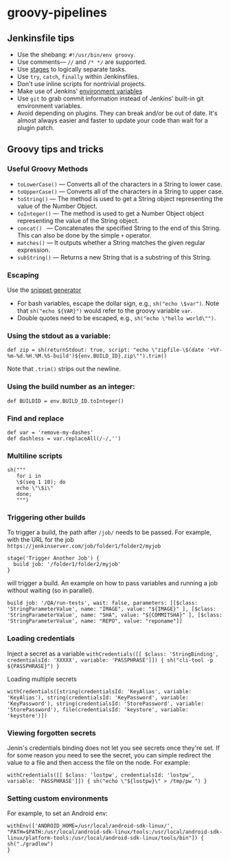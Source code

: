 # groovy-pipelines


## Jenkinsfile tips

* Use the shebang: `#!/usr/bin/env groovy`.
* Use comments— `//` and `/* */` are supported.
* Use [stages](https://jenkins.io/doc/book/pipeline/syntax/#stage) to logically separate tasks.
* Use `try`, `catch`, `finally` within Jenkinsfiles.
* Don't use inline scripts for nontrivial projects.
* Make use of Jenkins' [environment variables](https://wiki.jenkins.io/display/JENKINS/Building+a+software+project#Buildingasoftwareproject-JenkinsSetEnvironmentVariables)
* Use `git` to grab commit information instead of Jenkins' built-in git environment variables.
* Avoid depending on plugins. They can break and/or be out of date. It's almost always easier and faster to update your code than wait for a plugin patch.


## Groovy tips and tricks

### Useful Groovy Methods

* `toLowerCase()` — Converts all of the characters in a String to lower case.
* `toUpperCase()` — Converts all of the characters in a String to upper case.
* `toString()` — The method is used to get a String object representing the value of the Number Object.
* `toInteger()` — The method is used to get a Number Object object representing the value of the String object.
* `concat() ` — Concatenates the specified String to the end of this String. This can also be done by the simple `+` operator.
* `matches()` — It outputs whether a String matches the given regular expression.
* `subString()` — Returns a new String that is a substring of this String.

### Escaping

Use the [snippet generator](https://jenkins.io/doc/book/pipeline/getting-started/#snippet-generator)

* For bash variables, escape the dollar sign, e.g., `sh("echo \$var")`. Note that `sh("echo ${VAR}")` would refer to the groovy variable `var`.
* Double quotes need to be escaped, e.g., `sh("echo \"hello world\"")`.


### Using the stdout as a variable:
```def zip = sh(returnStdout: true, script: "echo \"zipfile-\$(date '+%Y-%m-%d.%H.%M.%S-build')${env.BUILD_ID}.zip\"").trim()```

Note that `.trim()` strips out the newline.

### Using the build number as an integer:
`def BUILDID = env.BUILD_ID.toInteger()`

### Find and replace

```
def var = 'remove-my-dashes'
def dashless = var.replaceAll(/-/,'')
```

### Multiline scripts

```
sh("""
   for i in
   \$(seq 1 10); do
   echo \"\$i\"
   done;
   """)

```

### Triggering other builds

To trigger a build, the path after `/job/` needs to be passed.
For example, with the URL for the job
`https://jenkinserver.com/job/folder1/folder2/myjob`

```
stage('Trigger Another Job') {
  build job: '/folder1/folder2/myjob'
}
```
will trigger a build. An example on how to pass variables and running a job without waiting (so in parallel).

```
build job: '/QA/run-tests', wait: false, parameters: [[$class: 'StringParameterValue', name: "IMAGE", value: "${IMAGE}" ], [$class: 'StringParameterValue', name: "SHA", value: "${COMMITSHA}" ], [$class: 'StringParameterValue', name: "REPO", value: "reponame"]]
```

### Loading credentials
Inject a secret as a variable
```withCredentials([[ $class: 'StringBinding', credentialsId: 'XXXXX', variable: 'PASSPHRASE']]) { sh("cli-tool -p ${PASSPHRASE}") }```


Loading multiple secrets

```
withCredentials([string(credentialsId: 'KeyAlias', variable: 'KeyAlias'), string(credentialsId: 'KeyPassword', variable: 'KeyPassword'), string(credentialsId: 'StorePassword', variable: 'StorePassword'), file(credentialsId: 'keystore', variable: 'keystore')])
```

### Viewing forgotten secrets

Jenin's credentials binding does not let you see secrets once they're set. If for some reason you need to see the secret, you can simple redirect the value to a file and then access the file on the node. For example:

```withCredentials([[ $class: 'lostpw', credentialsId: 'lostpw', variable: 'PASSPHRASE']]) { sh("echo \"${lostpw}\" > /tmp/pw ") }```


### Setting custom environments

For example, to set an Android env:
```
withEnv(['ANDROID_HOME=/usr/local/android-sdk-linux/', "PATH=$PATH:/usr/local/android-sdk-linux/tools:/usr/local/android-sdk-linux/platform-tools:/usr/local/android-sdk-linux/tools/bin"]) {
sh("./gradlew")
}
```

